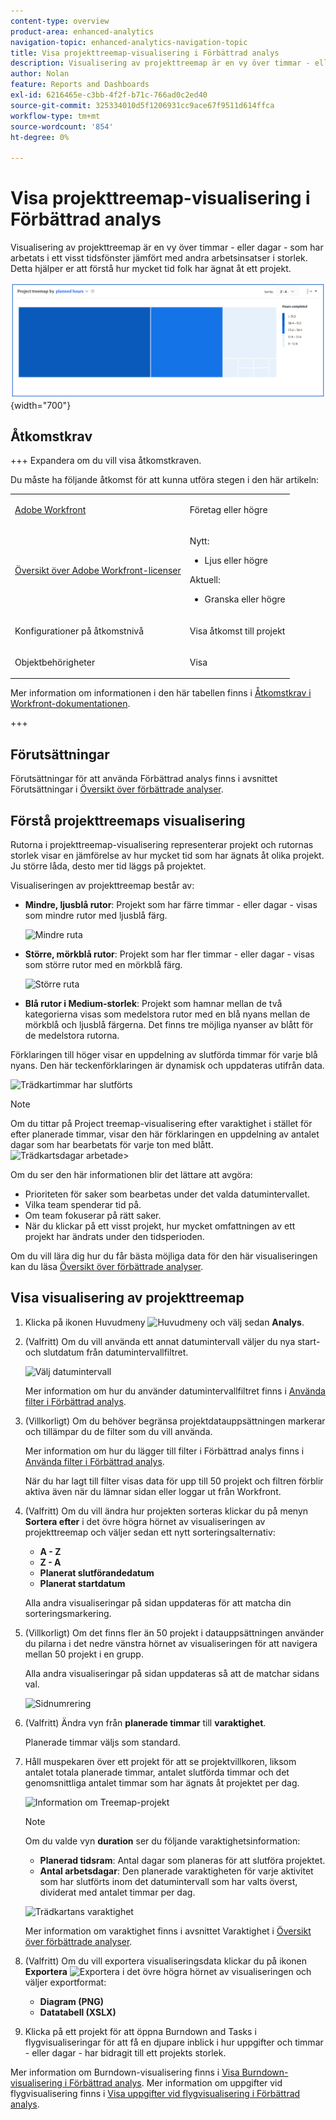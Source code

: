 ```yaml
---
content-type: overview
product-area: enhanced-analytics
navigation-topic: enhanced-analytics-navigation-topic
title: Visa projekttreemap-visualisering i Förbättrad analys
description: Visualisering av projekttreemap är en vy över timmar - eller dagar - som har arbetats i ett visst tidsfönster jämfört med andra arbetsinsatser i storlek. Detta hjälper er att förstå hur mycket tid folk har ägnat åt ett projekt.
author: Nolan
feature: Reports and Dashboards
exl-id: 6216465e-c3bb-4f2f-b71c-766ad0c2ed40
source-git-commit: 325334010d5f1206931cc9ace67f9511d614ffca
workflow-type: tm+mt
source-wordcount: '854'
ht-degree: 0%

---
```


# Visa projekttreemap-visualisering i Förbättrad analys

<!-- Audited: 12/2023 -->

Visualisering av projekttreemap är en vy över timmar - eller dagar - som har arbetats i ett visst tidsfönster jämfört med andra arbetsinsatser i storlek. Detta hjälper er att förstå hur mycket tid folk har ägnat åt ett projekt.

![Projekttreemap](assets/project-treemap-350x126.png){width="700"}

## Åtkomstkrav

+++ Expandera om du vill visa åtkomstkraven.

Du måste ha följande åtkomst för att kunna utföra stegen i den här artikeln:

<table style="table-layout:auto"> 
 <col> 
 <col> 
 <tbody> 
  <tr> 
   <td role="rowheader"><a href="https://www.workfront.com/plans" target="_blank">Adobe Workfront</a></td> 
   <td> <p>Företag eller högre</p> </td> 
  </tr> 
  <tr> 
   <td role="rowheader"><a href="../administration-and-setup/add-users/access-levels-and-object-permissions/wf-licenses.md" class="MCXref xref">Översikt över Adobe Workfront-licenser</a></td> 
   <td>   <p>Nytt:</p> 
   <ul><li>Ljus eller högre</li></ul>
   <p>Aktuell:</p>
   <ul><li>Granska eller högre</li></ul>
 </td> 
  </tr> 
  <tr> 
   <td role="rowheader">Konfigurationer på åtkomstnivå</td> 
   <td> <p>Visa åtkomst till projekt</p> <!--<p>Note: If you still don't have access, ask your Workfront administrator if they set additional restrictions in your access level.<br>For information on how a Workfront administrator can change your access level, see <a href="../administration-and-setup/add-users/configure-and-grant-access/create-modify-access-levels.md" class="MCXref xref">Create or modify custom access levels</a>.</p>--> </td> 
  </tr> 
  <tr> 
   <td role="rowheader">Objektbehörigheter</td> 
   <td> <p>Visa</p> <!--<p>For information on requesting additional access, see <a href="../workfront-basics/grant-and-request-access-to-objects/request-access.md" class="MCXref xref">Request access to objects </a>.</p>--> </td> 
  </tr> 
 </tbody> 
</table>

Mer information om informationen i den här tabellen finns i [Åtkomstkrav i Workfront-dokumentationen](/help/quicksilver/administration-and-setup/add-users/access-levels-and-object-permissions/access-level-requirements-in-documentation.md).

+++

## Förutsättningar

Förutsättningar för att använda Förbättrad analys finns i avsnittet Förutsättningar i [Översikt över förbättrade analyser](../enhanced-analytics/enhanced-analytics-overview.md).

## Förstå projekttreemaps visualisering

Rutorna i projekttreemap-visualisering representerar projekt och rutornas storlek visar en jämförelse av hur mycket tid som har ägnats åt olika projekt. Ju större låda, desto mer tid läggs på projektet.

Visualiseringen av projekttreemap består av:

* **Mindre, ljusblå rutor**: Projekt som har färre timmar - eller dagar - visas som mindre rutor med ljusblå färg.

  ![Mindre ruta](assets/project-treemap-smaller-box.png)

* **Större, mörkblå rutor**: Projekt som har fler timmar - eller dagar - visas som större rutor med en mörkblå färg.

  ![Större ruta](assets/project-treemap-larger-box-350x205.png)

* **Blå rutor i Medium-storlek**: Projekt som hamnar mellan de två kategorierna visas som medelstora rutor med en blå nyans mellan de mörkblå och ljusblå färgerna. Det finns tre möjliga nyanser av blått för de medelstora rutorna.

Förklaringen till höger visar en uppdelning av slutförda timmar för varje blå nyans. Den här teckenförklaringen är dynamisk och uppdateras utifrån data.

![Trädkartimmar har slutförts](assets/project-treemap-hours-completed.png)

>[!NOTE]
>
>Om du tittar på Project treemap-visualisering efter varaktighet i stället för efter planerade timmar, visar den här förklaringen en uppdelning av antalet dagar som har bearbetats för varje ton med blått.\
>![Trädkartsdagar arbetade](assets/project-treemap-days-worked.png)>

Om du ser den här informationen blir det lättare att avgöra:

* Prioriteten för saker som bearbetas under det valda datumintervallet.
* Vilka team spenderar tid på.
* Om team fokuserar på rätt saker.
* När du klickar på ett visst projekt, hur mycket omfattningen av ett projekt har ändrats under den tidsperioden.

Om du vill lära dig hur du får bästa möjliga data för den här visualiseringen kan du läsa [Översikt över förbättrade analyser](../enhanced-analytics/enhanced-analytics-overview.md).

## Visa visualisering av projekttreemap

1. Klicka på ikonen Huvudmeny ![Huvudmeny](assets/main-menu-icon-16x12.png) och välj sedan **Analys**.
1. (Valfritt) Om du vill använda ett annat datumintervall väljer du nya start- och slutdatum från datumintervallfiltret.

   ![Välj datumintervall](assets/filters-select-date-range-350x344.png)

   Mer information om hur du använder datumintervallfiltret finns i [Använda filter i Förbättrad analys](../enhanced-analytics/use-enhanced-analytics-filters.md).

1. (Villkorligt) Om du behöver begränsa projektdatauppsättningen markerar och tillämpar du de filter som du vill använda.

   Mer information om hur du lägger till filter i Förbättrad analys finns i [Använda filter i Förbättrad analys](../enhanced-analytics/use-enhanced-analytics-filters.md).

   När du har lagt till filter visas data för upp till 50 projekt och filtren förblir aktiva även när du lämnar sidan eller loggar ut från Workfront.

1. (Valfritt) Om du vill ändra hur projekten sorteras klickar du på menyn **Sortera efter** i det övre högra hörnet av visualiseringen av projekttreemap och väljer sedan ett nytt sorteringsalternativ:

   * **A - Z**
   * **Z - A**
   * **Planerat slutförandedatum**
   * **Planerat startdatum**

   Alla andra visualiseringar på sidan uppdateras för att matcha din sorteringsmarkering.

1. (Villkorligt) Om det finns fler än 50 projekt i datauppsättningen använder du pilarna i det nedre vänstra hörnet av visualiseringen för att navigera mellan 50 projekt i en grupp.

   Alla andra visualiseringar på sidan uppdateras så att de matchar sidans val.

   ![Sidnumrering](assets/pagination-350x118.png)

1. (Valfritt) Ändra vyn från **planerade timmar** till **varaktighet**.

   Planerade timmar väljs som standard.

1. Håll muspekaren över ett projekt för att se projektvillkoren, liksom antalet totala planerade timmar, antalet slutförda timmar och det genomsnittliga antalet timmar som har ägnats åt projektet per dag.

   ![Information om Treemap-projekt](assets/project-treemap-project-details-350x404.png)

   >[!NOTE]
   >
   >Om du valde vyn **duration** ser du följande varaktighetsinformation:
   >
   >* **Planerad tidsram**: Antal dagar som planeras för att slutföra projektet.
   >* **Antal arbetsdagar**: Den planerade varaktigheten för varje aktivitet som har slutförts inom det datumintervall som har valts överst, dividerat med antalet timmar per dag.
   >   
   >![Trädkartans varaktighet](assets/duration-treemap-350x159.png)
   >
   >Mer information om varaktighet finns i avsnittet Varaktighet i [Översikt över förbättrade analyser](../enhanced-analytics/enhanced-analytics-overview.md).

1. (Valfritt) Om du vill exportera visualiseringsdata klickar du på ikonen **Exportera** ![Exportera ](assets/export.png) i det övre högra hörnet av visualiseringen och väljer exportformat:

   * **Diagram (PNG)**
   * **Datatabell (XSLX)**

1. Klicka på ett projekt för att öppna Burndown and Tasks i flygvisualiseringar för att få en djupare inblick i hur uppgifter och timmar - eller dagar - har bidragit till ett projekts storlek.

Mer information om Burndown-visualisering finns i [Visa Burndown-visualisering i Förbättrad analys](../enhanced-analytics/burndown-overview.md). Mer information om uppgifter vid flygvisualisering finns i [Visa uppgifter vid flygvisualisering i Förbättrad analys](../enhanced-analytics/tasks-in-flight-overview.md).

